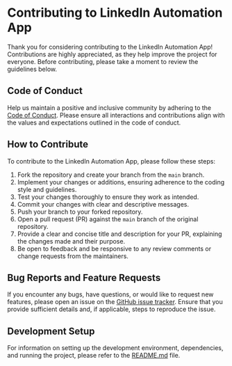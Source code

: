 # Contributing to LinkedIn Automation App

Thank you for considering contributing to the LinkedIn Automation App! Contributions are highly appreciated, as they help improve the project for everyone. Before contributing, please take a moment to review the guidelines below.

## Code of Conduct

Help us maintain a positive and inclusive community by adhering to the [Code of Conduct](https://www.contributor-covenant.org/). Please ensure all interactions and contributions align with the values and expectations outlined in the code of conduct.

## How to Contribute

To contribute to the LinkedIn Automation App, please follow these steps:

1. Fork the repository and create your branch from the `main` branch.
2. Implement your changes or additions, ensuring adherence to the coding style and guidelines.
3. Test your changes thoroughly to ensure they work as intended.
4. Commit your changes with clear and descriptive messages.
5. Push your branch to your forked repository.
6. Open a pull request (PR) against the `main` branch of the original repository.
7. Provide a clear and concise title and description for your PR, explaining the changes made and their purpose.
8. Be open to feedback and be responsive to any review comments or change requests from the maintainers.


## Bug Reports and Feature Requests

If you encounter any bugs, have questions, or would like to request new features, please open an issue on the [GitHub issue tracker](https://github.com/Shabbir-Handa/Linkedin_Automation/issues). Ensure that you provide sufficient details and, if applicable, steps to reproduce the issue.

## Development Setup

For information on setting up the development environment, dependencies, and running the project, please refer to the [README.md](../Linkedin_Automation(1)/README.md) file.
